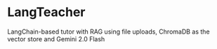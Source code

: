 # LangTeacher
LangChain-based tutor with RAG using file uploads, ChromaDB as the vector store and Gemini 2.0 Flash

